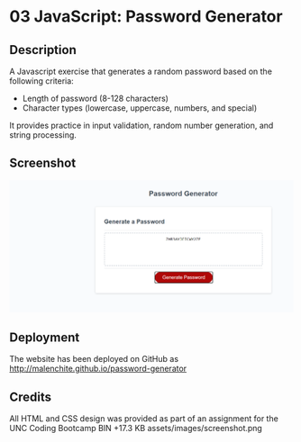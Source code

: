# 03 JavaScript: Password Generator

## Description
A Javascript exercise that generates a random password based on the following criteria:
* Length of password (8-128 characters)
* Character types (lowercase, uppercase, numbers, and special)

It provides practice in input validation, random number generation, and string processing.

## Screenshot
![Screenshot of web site](assets/screenshot.png)

## Deployment
The website has been deployed on GitHub as http://malenchite.github.io/password-generator

## Credits
All HTML and CSS design was provided as part of an assignment for the UNC Coding Bootcamp
 BIN +17.3 KB assets/images/screenshot.png 